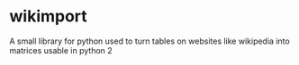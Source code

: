 # wikimport
A small library for python used to turn tables on websites like wikipedia into matrices usable in python 2
